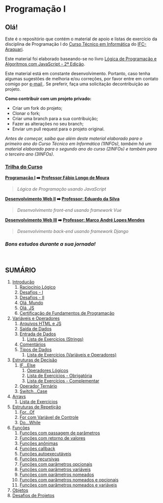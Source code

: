 # **Programação I**

## **Olá!**

Este é o repositório que contém o material de apoio e listas de exercício da disciplina de Programação I do [Curso Técnico em Informática](https://informatica.araquari.ifc.edu.br/) do [IFC-Araquari](http://araquari.ifc.edu.br).

Este material foi elaborado baseando-se no livro [Lógica de Programação e Algoritmos com JavaScript - 2ª Edição](https://www.amazon.com.br/L%C3%B3gica-Programa%C3%A7%C3%A3o-Algoritmos-com-JavaScript/dp/6586057906).

Este material está em constante desenvolvimento. Portanto, caso tenha algumas sugestões de melhoria e/ou correções, por favor entre em contato comigo por [e-mail ](mailto:fabio.moura@ifc.edu.br). Se preferir, faça uma solicitação decontribuição ao projeto.

**Como contribuir com um projeto privado:** 

- Criar um fork do projeto;
- Clonar o fork;
- Criar uma branch para a sua contribuição;
- Fazer as alterações no seu branch;
- Enviar um pull request para o projeto original.

_Antes de começar, saiba que além deste material elaborado para o primeiro ano do Curso Técnico em Informática (1INFOs), também há um material elaborado para o segundo ano do curso (2INFOs) e também para o terceiro ano (3INFOs)._

### **<u>Trilha do Curso</u>**

**[Programação I](https://github.com/ldmfabio/Programacao) :arrow_right: [Professor Fábio Longo de Moura](https://github.com/ldmfabio)**

> _Lógica de Programação usando JavaScript_

**[Desenvolvimento Web II](https://eduardo-da-silva.github.io/aula-desenvolvimento-web/) :arrow_right: [Professor: Eduardo da Silva](https://github.com/eduardo-da-silva)**

> _Desenvolvimento front-end usando framework Vue_

**[Desenvolvimento Web III](https://github.com/marrcandre/django-drf-tutorial) :arrow_right: [Professor: Marco André Lopes Mendes](https://github.com/marrcandre/)**

> _Desenvolvimento back-end usando framework Django_

### **_Bons estudos durante a sua jornada!_**

<br>

## **SUMÁRIO**

1. [Introdução](01_introducao/README.md)
   1. [Raciocínio Lógico](01_introducao/01_01_raciocionio_logico/README.md)
   2. [Desafios - I](01_introducao/01_02_desafios/README.md)
   3. [Desafios - II](01_introducao/01_03_desafios/README.md)
   4. [Olá, Mundo](01_introducao/01_04_transicao/README.md)
   5. [Olá, JS](01_introducao/01_05_ola_js/README.md)
   6. [Certificação de Fundamentos de Programação](01_introducao/01_06_certificacao_fundamentos/README.md)
2. [Variáveis e Operadores](02_variaveis_e_operadores/README.md)
   1. [Arquivos HTML e JS](02_variaveis_e_operadores/02_01_arquivo_html_js/README.md)
   2. [Saída de Dados](02_variaveis_e_operadores/02_02_saida_de_dados/README.md)
   3. [Entrada de Dados](02_variaveis_e_operadores/02_03_entrada_de_dados/README.md)
      1. [Lista de Exercícios (Strings)](02_variaveis_e_operadores/02_03_entrada_de_dados/02_03_01_listaExercicios/README.md)
   4. [Comentários](02_variaveis_e_operadores/02_04_comentarios/README.md)
   5. [Tipos de Dados](02_variaveis_e_operadores/02_05_tipos_de_dados/README.md)
      1. [Lista de Exercícios (Variáveis e Operadores)](02_variaveis_e_operadores/02_05_tipos_de_dados/02_05_02_listaExercicios_2/README.md)
3. [Estruturas de Decisão](03_estruturas_de_decisao/README.md)
   1. [IF...Else](03_estruturas_de_decisao/03_01_if_else/README.md)
      1. [Operadores Lógicos](03_estruturas_de_decisao/03_01_if_else/03_01_01_opLogicos/README.md)
      2. [Lista de Exercícios - Obrigatória](03_estruturas_de_decisao/03_01_if_else/03_01_02_listaExercicios/README.md)
      3. [Lista de Exercícios - Complementar](03_estruturas_de_decisao/03_01_if_else/03_01_02_listaExercicios_2/README.md)
   2. [Operador Ternário](03_estruturas_de_decisao/03_02_operador_ternario/README.md)
   3. [Switch...Case](03_estruturas_de_decisao/03_03_switch_case/README.md)
4. [Arrays](04_arrays/README.md)
   1. [Lista de Exercícios](04_arrays/listaExercicios_01/README.md)
5. [Estruturas de Repetição](05_estruturas_de_repeticao/README.md)
   1. [For...Of](05_estruturas_de_repeticao/01-forOf/README.md)
   2. [For com Variável de Controle](05_estruturas_de_repeticao/02-forControle/README.md)
   3. [Do...While](05_estruturas_de_repeticao/03-while/README.md)
6. [Funções](06_funcoes/README.md)
   1. [Funções com passagem de parâmetros](06_funcoes/01_parametros/README.md)
   2. [Funções com retorno de valores](06_funcoes/02_retorno/README.md)
   3. [Funções anônimas](06_funcoes/03_anonimas/README.md)
   4. [Funções callback](06_funcoes/04_callback/README.md)
   5. [Funções autoexecutáveis](06_funcoes/05_autoexec/README.md)
   6. [Funções recursivas](06_funcoes/06_recursivas/README.md)
   7. [Funções com parâmetros opcionais](06_funcoes/07_outras/README.md#funções-com-parâmetros-opcionais)
   8. [Funções com parâmetros variáveis](06_funcoes/07_outras/README.md#funções-com-parâmetros-variáveis)
   9. [Funções com parâmetros nomeados](06_funcoes/07_outras/README.md#funções-com-parâmetros-nomeados)
   10. [Funções com parâmetros nomeados e opcionais](06_funcoes/07_outras/README.md#funções-com-parâmetros-nomeados-e-opcionais)
   11. [Funções com parâmetros nomeados e variáveis](06_funcoes/07_outras/README.md#funções-com-parâmetros-nomeados-e-variáveis)
7. [Objetos](07_objetos/README.md)
8. [Desafios de Projetos]()
